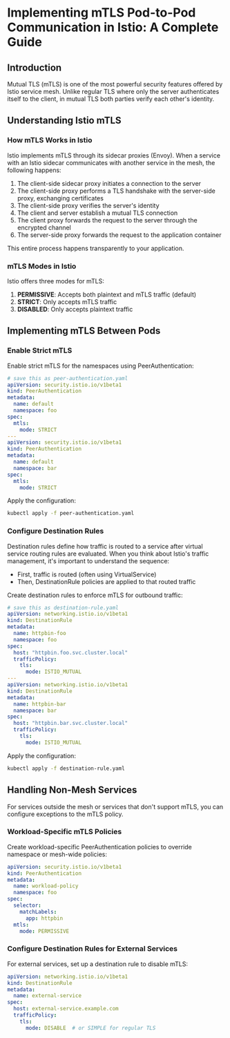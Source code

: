# Implementing mTLS Pod-to-Pod Communication in Istio: A Complete Guide

## Introduction

Mutual TLS (mTLS) is one of the most powerful security features offered by Istio service mesh. Unlike regular TLS where only the server authenticates itself to the client, in mutual TLS both parties verify each other's identity. 

## Understanding Istio mTLS

### How mTLS Works in Istio

Istio implements mTLS through its sidecar proxies (Envoy). When a service with an Istio sidecar communicates with another service in the mesh, the following happens:

1. The client-side sidecar proxy initiates a connection to the server
2. The client-side proxy performs a TLS handshake with the server-side proxy, exchanging certificates
3. The client-side proxy verifies the server's identity
4. The client and server establish a mutual TLS connection
5. The client proxy forwards the request to the server through the encrypted channel
6. The server-side proxy forwards the request to the application container

This entire process happens transparently to your application.

### mTLS Modes in Istio

Istio offers three modes for mTLS:

1. **PERMISSIVE**: Accepts both plaintext and mTLS traffic (default)
2. **STRICT**: Only accepts mTLS traffic
3. **DISABLED**: Only accepts plaintext traffic

## Implementing mTLS Between Pods

### Enable Strict mTLS

Enable strict mTLS for the namespaces using PeerAuthentication:

```yaml
# save this as peer-authentication.yaml
apiVersion: security.istio.io/v1beta1
kind: PeerAuthentication
metadata:
  name: default
  namespace: foo
spec:
  mtls:
    mode: STRICT
---
apiVersion: security.istio.io/v1beta1
kind: PeerAuthentication
metadata:
  name: default
  namespace: bar
spec:
  mtls:
    mode: STRICT
```

Apply the configuration:

```bash
kubectl apply -f peer-authentication.yaml
```

### Configure Destination Rules

Destination rules define how traffic is routed to a service after virtual service routing rules are evaluated. 
When you think about Istio's traffic management, it's important to understand the sequence:

- First, traffic is routed (often using VirtualService)
- Then, DestinationRule policies are applied to that routed traffic

Create destination rules to enforce mTLS for outbound traffic:

```yaml
# save this as destination-rule.yaml
apiVersion: networking.istio.io/v1beta1
kind: DestinationRule
metadata:
  name: httpbin-foo
  namespace: foo
spec:
  host: "httpbin.foo.svc.cluster.local"
  trafficPolicy:
    tls:
      mode: ISTIO_MUTUAL
---
apiVersion: networking.istio.io/v1beta1
kind: DestinationRule
metadata:
  name: httpbin-bar
  namespace: bar
spec:
  host: "httpbin.bar.svc.cluster.local"
  trafficPolicy:
    tls:
      mode: ISTIO_MUTUAL
```

Apply the configuration:

```bash
kubectl apply -f destination-rule.yaml
```

## Handling Non-Mesh Services

For services outside the mesh or services that don't support mTLS, you can configure exceptions to the mTLS policy.

### Workload-Specific mTLS Policies

Create workload-specific PeerAuthentication policies to override namespace or mesh-wide policies:

```yaml
apiVersion: security.istio.io/v1beta1
kind: PeerAuthentication
metadata:
  name: workload-policy
  namespace: foo
spec:
  selector:
    matchLabels:
      app: httpbin
  mtls:
    mode: PERMISSIVE
```

### Configure Destination Rules for External Services

For external services, set up a destination rule to disable mTLS:

```yaml
apiVersion: networking.istio.io/v1beta1
kind: DestinationRule
metadata:
  name: external-service
spec:
  host: external-service.example.com
  trafficPolicy:
    tls:
      mode: DISABLE  # or SIMPLE for regular TLS
```